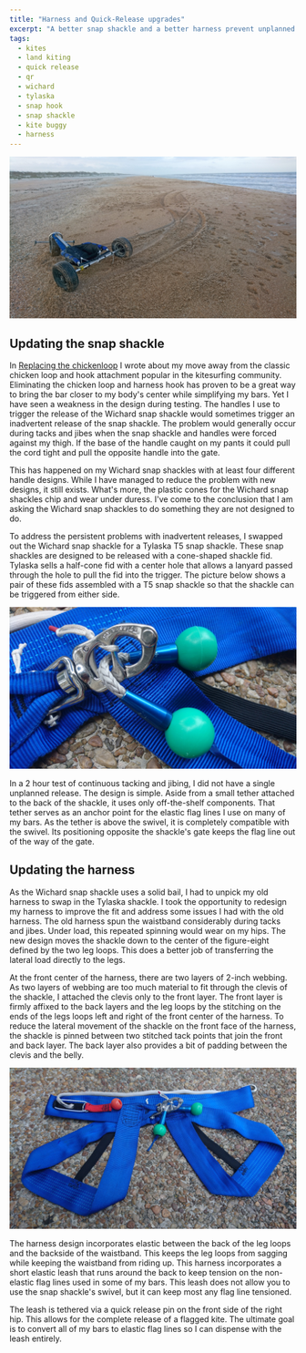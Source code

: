 ```yaml
---
title: "Harness and Quick-Release upgrades"
excerpt: "A better snap shackle and a better harness prevent unplanned releases and increase comfort"
tags:
  - kites
  - land kiting
  - quick release
  - qr
  - wichard
  - tylaska
  - snap hook
  - snap shackle
  - kite buggy
  - harness
---
```


![](/images/DSC_0037.JPG "The end of a successful testing session at Anastasia State Park")

## Updating the snap shackle

In [Replacing the chickenloop](../replacing-the-chickenloop/) I wrote about my move away from the classic chicken loop and hook attachment popular in the kitesurfing community. Eliminating the chicken loop and harness hook has proven to be a great way to bring the bar closer to my body's center while simplifying my bars. Yet I have seen a weakness in the design during testing. The handles I use to trigger the release of the Wichard snap shackle would sometimes trigger an inadvertent release of the snap shackle. The problem would generally occur during tacks and jibes when the snap shackle and handles were forced against my thigh. If the base of the handle caught on my pants it could pull the cord tight and pull the opposite handle into the gate. 

This has happened on my Wichard snap shackles with at least four different handle designs. While I have managed to reduce the problem with new designs, it still exists. What's more, the plastic cones for the Wichard snap shackles chip and wear under duress. I've come to the conclusion that I am asking the Wichard snap shackles to do something they are not designed to do. 

To address the persistent problems with inadvertent releases, I swapped out the Wichard snap shackle for a Tylaska T5 snap shackle. These snap shackles are designed to be released with a cone-shaped shackle fid. Tylaska sells a half-cone fid with a center hole that allows a lanyard passed through the hole to pull the fid into the trigger. The picture below shows a pair of these fids assembled with a T5 snap shackle so that the shackle can be triggered from either side. 

![](/images/DSC_0067.jpg "Tylaska T5 snap shackle with half-cone fids")

In a 2 hour test of continuous tacking and jibing, I did not have a single unplanned release. The design is simple. Aside from a small tether attached to the back of the shackle, it uses only off-the-shelf components. That tether serves as an anchor point for the elastic flag lines I use on many of my bars. As the tether is above the swivel, it is completely compatible with the swivel. Its positioning opposite the shackle's gate keeps the flag line out of the way of the gate. 

## Updating the harness

As the Wichard snap shackle uses a solid bail, I had to unpick my old harness to swap in the Tylaska shackle. I took the opportunity to redesign my harness to improve the fit and address some issues I had with the old harness. The old harness spun the waistband considerably during tacks and jibes. Under load, this repeated spinning would wear on my hips. The new design moves the shackle down to the center of the figure-eight defined by the two leg loops. This does a better job of transferring the lateral load directly to the legs. 

At the front center of the harness, there are two layers of 2-inch webbing. As two layers of webbing are too much material to fit through the clevis of the shackle, I attached the clevis only to the front layer. The front layer is firmly affixed to the back layers and the leg loops by the stitching on the ends of the legs loops left and right of the front center of the harness. To reduce the lateral movement of the shackle on the front face of the harness, the shackle is pinned between two stitched tack points that join the front and back layer. The back layer also provides a bit of padding between the clevis and the belly. 

![](/images/DSC_0065.jpg "Assembled harness")

The harness design incorporates elastic between the back of the leg loops and the backside of the waistband. This keeps the leg loops from sagging while keeping the waistband from riding up. This harness incorporates a short elastic leash that runs around the back to keep tension on the non-elastic flag lines used in some of my bars. This leash does not allow you to use the snap shackle's swivel, but it can keep most any flag line tensioned. 

The leash is tethered via a quick release pin on the front side of the right hip. This allows for the complete release of a flagged kite. The ultimate goal is to convert all of my bars to elastic flag lines so I can dispense with the leash entirely. 
